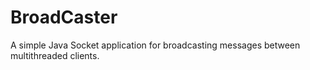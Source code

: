 # BroadCaster

A simple Java Socket application for broadcasting messages between multithreaded clients. 
